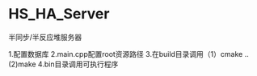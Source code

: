 # HS_HA_Server
半同步/半反应堆服务器

1.配置数据库
2.main.cpp配置root资源路径
3.在build目录调用（1）cmake .. (2)make
4.bin目录调用可执行程序
